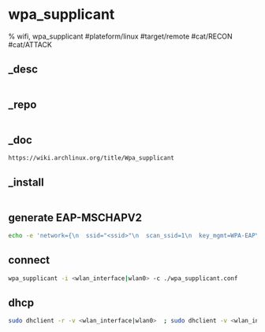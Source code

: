 # wpa_supplicant
% wifi, wpa_supplicant
#plateform/linux #target/remote #cat/RECON #cat/ATTACK

## _desc
```

```

## _repo
```
```

## _doc
```
https://wiki.archlinux.org/title/Wpa_supplicant
```

## _install
```
```

## generate EAP-MSCHAPV2
```bash
echo -e 'network={\n  ssid="<ssid>"\n  scan_ssid=1\n  key_mgmt=WPA-EAP\n  identity="<domain_netbios>\<username>"\n  password="<password>"\n  eap=PEAP\n  phase1="peaplabel=0"\n  phase2="auth=MSCHAPV2"\n}' > ./wpa_supplicant.conf
```

## connect
```bash
wpa_supplicant -i <wlan_interface|wlan0> -c ./wpa_supplicant.conf
```

## dhcp
```bash
sudo dhclient -r -v <wlan_interface|wlan0>  ; sudo dhclient -v <wlan_interface|wlan0> 
```